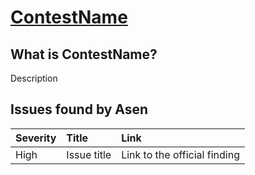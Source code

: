 # [ContestName](Link)

## What is ContestName?

Description

## Issues found by Asen

| Severity | Title       | Link                         |
| :------- | :---------- | :--------------------------- |
| High     | Issue title | Link to the official finding |
